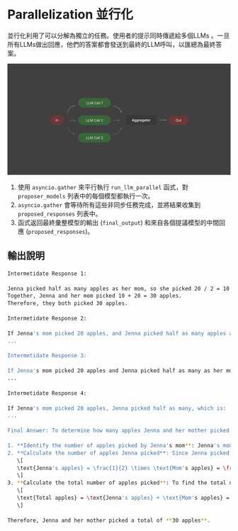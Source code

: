 # Parallelization 並行化

並行化利用了可以分解為獨立的任務。使用者的提示同時傳遞給多個LLMs 。一旦所有LLMs做出回應，他們的答案都會發送到最終的LLM呼叫，以匯總為最終答案。

![parallelization](parallelization.webp)

1. 使用 `asyncio.gather` 來平行執行 `run_llm_parallel` 函式，對 `proposer_models` 列表中的每個模型都執行一次。 
2. `asyncio.gather` 會等待所有這些非同步任務完成，並將結果收集到 `proposed_responses` 列表中。
3. 函式返回最終彙整模型的輸出 (`final_output`) 和來自各個提議模型的中間回應 (`proposed_responses`)。

## 輸出說明
```bash
Intermetidate Response 1:

Jenna picked half as many apples as her mom, so she picked 20 / 2 = 10 apples.
Together, Jenna and her mom picked 10 + 20 = 30 apples. 
Therefore, they both picked 30 apples.

Intermetidate Response 2:

If Jenna's mom picked 20 apples, and Jenna picked half as many apples as her mom, we can calculate the number of apples Jenna picked as follows:
...

Intermetidate Response 3:

If Jenna's mom picked 20 apples and Jenna picked half as many as her mom, then Jenna picked:
...

Intermetidate Response 4:

If Jenna's mom picked 20 apples, Jenna picked half as many, which is:
...

Final Answer: To determine how many apples Jenna and her mother picked together, we can follow these steps:

1. **Identify the number of apples picked by Jenna's mom**: Jenna's mom picked 20 apples.
2. **Calculate the number of apples Jenna picked**: Since Jenna picked half as many apples as her mom, we calculate Jenna's apples as follows:
   \[
   \text{Jenna's apples} = \frac{1}{2} \times \text{Mom's apples} = \frac{1}{2} \times 20 = 10
   \]
3. **Calculate the total number of apples picked**: To find the total number of apples picked by both Jenna and her mom, we add the apples picked by each:
   \[
   \text{Total apples} = \text{Jenna's apples} + \text{Mom's apples} = 10 + 20 = 30
   \]

Therefore, Jenna and her mother picked a total of **30 apples**.
```